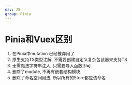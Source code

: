 ```yaml
---
nav: JS
group: Pinia
---
```


# Pinia和Vuex区别

1. 在Pinia中mutation 已经被弃用了
2. 原生支持TS类型注解, 不需要创建自定义复杂包装器来支持TS
3. 无需魔法字符串注入, 只需要导入函数即可
4. 删除了module, 不再有嵌套结构模块.
5. 删除了命名空间用法, 所以所有的Store都应该命名
